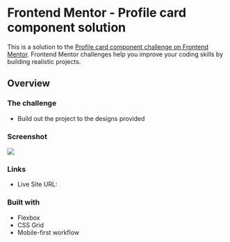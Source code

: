 # Frontend Mentor - Profile card component solution

This is a solution to the [Profile card component challenge on Frontend Mentor](https://www.frontendmentor.io/challenges/profile-card-component-cfArpWshJ). Frontend Mentor challenges help you improve your coding skills by building realistic projects. 

## Overview

### The challenge

- Build out the project to the designs provided

### Screenshot

![](./image.png)

### Links

- Live Site URL:[](https://khannfouad.github.io/profile-card-component)


### Built with


- Flexbox
- CSS Grid
- Mobile-first workflow
